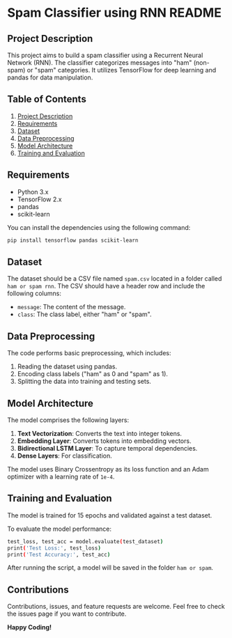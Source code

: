 # Spam Classifier using RNN README

## Project Description

This project aims to build a spam classifier using a Recurrent Neural Network (RNN). The classifier categorizes messages into "ham" (non-spam) or "spam" categories. It utilizes TensorFlow for deep learning and pandas for data manipulation. 

## Table of Contents

1. [Project Description](#project-description)
2. [Requirements](#requirements)
3. [Dataset](#dataset)
4. [Data Preprocessing](#data-preprocessing)
5. [Model Architecture](#model-architecture)
6. [Training and Evaluation](#training-and-evaluation)

## Requirements

- Python 3.x
- TensorFlow 2.x
- pandas
- scikit-learn

You can install the dependencies using the following command:

```bash
pip install tensorflow pandas scikit-learn
```

## Dataset

The dataset should be a CSV file named `spam.csv` located in a folder called `ham or spam rnn`. The CSV should have a header row and include the following columns:

- `message`: The content of the message.
- `class`: The class label, either "ham" or "spam".

## Data Preprocessing

The code performs basic preprocessing, which includes:

1. Reading the dataset using pandas.
2. Encoding class labels ("ham" as 0 and "spam" as 1).
3. Splitting the data into training and testing sets.

## Model Architecture

The model comprises the following layers:

1. **Text Vectorization**: Converts the text into integer tokens.
2. **Embedding Layer**: Converts tokens into embedding vectors.
3. **Bidirectional LSTM Layer**: To capture temporal dependencies.
4. **Dense Layers**: For classification.
  
The model uses Binary Crossentropy as its loss function and an Adam optimizer with a learning rate of `1e-4`.

## Training and Evaluation

The model is trained for 15 epochs and validated against a test dataset.

To evaluate the model performance:

```bash
test_loss, test_acc = model.evaluate(test_dataset)
print('Test Loss:', test_loss)
print('Test Accuracy:', test_acc)
```

After running the script, a model will be saved in the folder `ham or spam`.

## Contributions

Contributions, issues, and feature requests are welcome. Feel free to check the issues page if you want to contribute.

**Happy Coding!**
